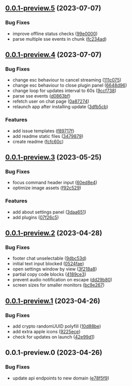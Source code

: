 

## [0.0.1-preview.5](https://github.com/lander-ai/lander/compare/v0.0.1-preview.4...v0.0.1-preview.5) (2023-07-07)


### Bug Fixes

* improve offline status checks ([99e0000](https://github.com/lander-ai/lander/commit/99e00003fbcda7968f318577f6ec1c65e17e2461))
* parse multiple sse events in chunk ([fc234ad](https://github.com/lander-ai/lander/commit/fc234add322c5a120783b415d1f58e0011f61519))

## [0.0.1-preview.4](https://github.com/lander-ai/lander/compare/v0.0.1-preview.3...v0.0.1-preview.4) (2023-07-07)


### Bug Fixes

* change esc behaviour to cancel streaming ([111c075](https://github.com/lander-ai/lander/commit/111c0756d7bb0697b0b6bfd345eb0fc428b4f7e7))
* change esc behaviour to close plugin panel ([6648d96](https://github.com/lander-ai/lander/commit/6648d9689970fb1d7ce6e7c360825d9737996868))
* change loop for updates interval to 60s ([9ccf738](https://github.com/lander-ai/lander/commit/9ccf738130cb4844742376454ffebf1d4d7ad2e3))
* parse sse events ([d0863bf](https://github.com/lander-ai/lander/commit/d0863bf1881241a5cf4e2745669684fb2f0afc38))
* refetch user on chat page ([0a87274](https://github.com/lander-ai/lander/commit/0a87274d8015bbabe54b5efa73132fa3351aaaf1))
* relaunch app after installing update ([3dfb5cb](https://github.com/lander-ai/lander/commit/3dfb5cb79447978c91af8f6743aa9d9b80a84d39))


### Features

* add issue templates ([f89717f](https://github.com/lander-ai/lander/commit/f89717f9720a04b36c7c11cce8b9c97abcbf346f))
* add readme static files ([3479879](https://github.com/lander-ai/lander/commit/3479879eb69918e0f68cd4c76ad4cb02bb9b9cdb))
* create readme ([fcfc60c](https://github.com/lander-ai/lander/commit/fcfc60c5d7246ee755fc7da2a633edc55170f57d))

## [0.0.1-preview.3](https://github.com/lander-ai/lander/compare/v0.0.1-preview.2...v0.0.1-preview.3) (2023-05-25)


### Bug Fixes

* focus command header input ([60ed8e4](https://github.com/lander-ai/lander/commit/60ed8e4f43c2c3086d5b8442234f162696f58dc6))
* optimize image assets ([f92c529](https://github.com/lander-ai/lander/commit/f92c529dec45bb533df6e5b02d7eb48c22453fd5))


### Features

* add about settings panel ([3daa651](https://github.com/lander-ai/lander/commit/3daa6518d1f6f50c794efb1ebbf78b4090ae6970))
* add plugins ([07f26c5](https://github.com/lander-ai/lander/commit/07f26c54651d0e9df1b2c5abfbf7f8eba21175d3))

## [0.0.1-preview.2](https://github.com/lander-ai/lander/compare/v0.0.1-preview.1...v0.0.1-preview.2) (2023-04-28)


### Bug Fixes

* footer chat unselectable ([9dbc53d](https://github.com/lander-ai/lander/commit/9dbc53dee286474421d1091b70842795f38ad0b6))
* initial text input blocked ([0524fae](https://github.com/lander-ai/lander/commit/0524faef3cffd153ffc1989fd374120ecbb094e5))
* open settings window by view ([3f218a8](https://github.com/lander-ai/lander/commit/3f218a85d1898467bed21cb8a5ea5fc618487232))
* partial copy code blocks ([4189ce3](https://github.com/lander-ai/lander/commit/4189ce37bfed5ab28fff9afe747c2b579dfde6f8))
* prevent audio notification on escape ([dd29b80](https://github.com/lander-ai/lander/commit/dd29b8005fb5047906d8a741478995b35fb21baf))
* screen sizes for smaller monitors ([bc9e267](https://github.com/lander-ai/lander/commit/bc9e267aa45ee644c6547ec8937c1b2823980ab4))

## [0.0.1-preview.1](https://github.com/lander-ai/lander/compare/v0.0.1-preview.0...v0.0.1-preview.1) (2023-04-26)


### Bug Fixes

* add crypto randomUUID polyfill ([10d88be](https://github.com/lander-ai/lander/commit/10d88be258727e5ac5893691e43581c344851aa5))
* add extra apple icons ([9225ece](https://github.com/lander-ai/lander/commit/9225ecebb406ac296547d5a51712761d5192eae6))
* check for updates on launch ([42e99d1](https://github.com/lander-ai/lander/commit/42e99d1c3da4c100bab8f45431c20f44cf2270ef))

## 0.0.1-preview.0 (2023-04-26)


### Bug Fixes

* update api endpoints to new domain ([e78f5f9](https://github.com/lander-ai/lander/commit/e78f5f920edbf699e6e572aed4914cb34e2d1392))